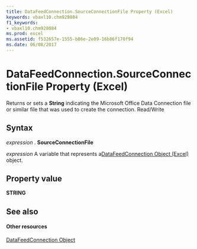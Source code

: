 ```yaml
---
title: DataFeedConnection.SourceConnectionFile Property (Excel)
keywords: vbaxl10.chm928084
f1_keywords:
- vbaxl10.chm928084
ms.prod: excel
ms.assetid: f532657e-1555-b86e-2e09-16b86f170f94
ms.date: 06/08/2017
---
```



# DataFeedConnection.SourceConnectionFile Property (Excel)

Returns or sets a **String** indicating the Microsoft Office Data Connection file or similar file that was used to create the connection. Read/Write


## Syntax

 _expression_ . **SourceConnectionFile**

 _expression_ A variable that represents a[DataFeedConnection Object (Excel)](datafeedconnection-object-excel.md) object.


## Property value

 **STRING**


## See also


#### Other resources



[DataFeedConnection Object](datafeedconnection-object-excel.md)

